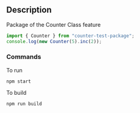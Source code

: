 ## Description
Package of the Counter Class feature
```ts
import { Counter } from "counter-test-package";
console.log(new Counter(5).inc(2));
```

### Commands
To run
```
npm start 
```
To build
```
npm run build 
```